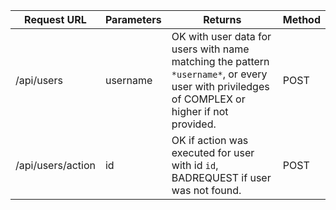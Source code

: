 |Request URL|Parameters|Returns|Method|
|-----------|----------|-------|------|
|/api/users | username | OK with user data for users with name matching the pattern ``*username*``, or every user with priviledges of COMPLEX or higher if not provided. |POST|
|/api/users/action|id|OK if action was executed for user with id ``id``, BADREQUEST if user was not found.|POST
